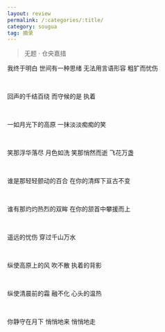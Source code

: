 ```yaml
---
layout: review
permalink: /:categories/:title/
category: sougua
tag: 摘录
---
```


> 无题 · 仓央嘉措

我终于明白
世间有一种思绪
无法用言语形容
粗犷而忧伤

<br>

回声的千结百绕
而守候的是
执着

<br>

一如月光下的高原
一抹淡淡痴痴的笑

<br>

笑那浮华落尽 月色如洗
笑那悄然而逝 飞花万盏

<br>

谁是那轻轻颤动的百合
在你的清辉下亘古不变

<br>

谁有那灼灼热烈的双眸
在你的颔首中攀援而上

<br>

遥远的忧伤
穿过千山万水

<br>

纵使高原上的风
吹不散
执着的背影

<br>

纵使清晨前的霜
融不化
心头的温热

<br>

你静守在月下
悄悄地来
悄悄地走

